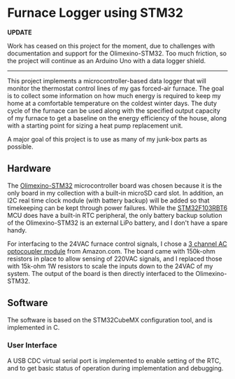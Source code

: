 # Furnace Logger using STM32

**UPDATE**

Work has ceased on this project for the moment, due to challenges with
documentation and support for the Olimexino-STM32. Too much friction,
so the project will continue as an Arduino Uno with a data logger shield.

---

This project implements a microcontroller-based data logger that will
monitor the thermostat control lines of my gas forced-air furnace.
The goal is to collect some information on how much energy is required
to keep my home at a comfortable temperature on the coldest winter days.
The duty cycle of the furnace can be used along with the specified
output capacity of my furnace to get a baseline on the energy efficiency
of the house, along with a starting point for sizing a heat pump
replacement unit.

A major goal of this project is to use as many of my junk-box parts
as possible.

## Hardware

The
[Olimexino-STM32](https://www.olimex.com/Products/Duino/STM32/OLIMEXINO-STM32/open-source-hardware)
microcontroller board was chosen because it is the
only board in my collection with a built-in microSD card slot.
In addition, an I2C real time clock module (with battery backup) will
be added so that timekeeping can be kept through power failures.
While the
[STM32F103RBT6](https://www.st.com/en/microcontrollers-microprocessors/stm32f103rb.html)
MCU does have a built-in RTC peripheral, the only battery backup solution
of the Olimexino-STM32 is an external LiPo battery, and I don't have a spare
handy.

For interfacing to the 24VAC furnace control signals, I chose a
[3 channel AC optocoupler module](https://www.amazon.com/dp/B0CHJNRZMW)
from Amazon.com.
The board came with 150k-ohm resistors in place to allow sensing of 220VAC
signals, and I replaced those with 15k-ohm 1W resistors to scale the inputs
down to the 24VAC of my system.
The output of the board is then directly interfaced to the Olimexino-STM32.

## Software

The software is based on the STM32CubeMX configuration tool, and is
implemented in C.

### User Interface

A USB CDC virtual serial port is implemented to enable setting of the RTC,
and to get basic status of operation during implementation and debugging.
